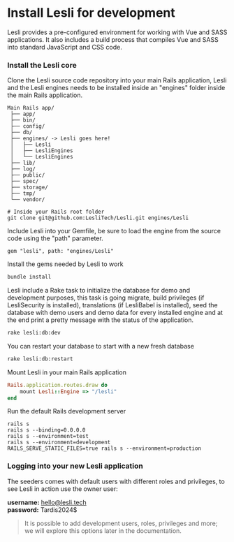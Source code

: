 # Install Lesli for development
Lesli provides a pre-configured environment for working with Vue and SASS applications. It also includes a build process that compiles Vue and SASS into standard JavaScript and CSS code.


### Install the Lesli core 

Clone the Lesli source code repository into your main Rails application, Lesli and the Lesli engines needs to be installed inside an "engines" folder inside the main Rails application.

```text
Main Rails app/  
 ├── app/  
 ├── bin/  
 ├── config/  
 ├── db/  
 ├── engines/ -> Lesli goes here!   
 │   ├── Lesli
 │   ├── LesliEngines
 │   └── LesliEngines
 ├── lib/  
 ├── log/  
 ├── public/  
 ├── spec/  
 ├── storage/  
 ├── tmp/  
 └── vendor/  
```

```shell
# Inside your Rails root folder
git clone git@github.com:LesliTech/Lesli.git engines/Lesli
```

Include Lesli into your Gemfile, be sure to load the engine from the source code using the "path" parameter.

```shell
gem "lesli", path: "engines/Lesli"
```


Install the gems needed by Lesli to work

```bash
bundle install
```

Lesli include a Rake task to initialize the database for demo and development purposes, 
this task is going migrate, build privileges (if LesliSecurity is installed), 
translations (if LesliBabel is installed), seed the database with demo users 
and demo data for every installed engine and at the end print a pretty message 
with the status of the application.

```bash
rake lesli:db:dev
```

You can restart your database to start with a new fresh database

```bash
rake lesli:db:restart
```

Mount Lesli in your main Rails application

```ruby
Rails.application.routes.draw do
    mount Lesli::Engine => "/lesli"
end
```

Run the default Rails development server

```shell
rails s 
rails s --binding=0.0.0.0
rails s --environment=test
rails s --environment=development
RAILS_SERVE_STATIC_FILES=true rails s --environment=production 
```


### Logging into your new Lesli application
The seeders comes with default users with different roles and privileges, to see Lesli in action use the owner user:

__username:__ hello@lesli.tech <br/>
__password:__ Tardis2024$

> It is possible to add development users, roles, privileges and more; we will explore this options later in the documentation.
